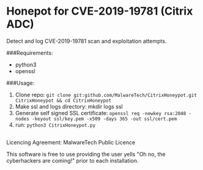 # Honepot for CVE-2019-19781 (Citrix ADC)
Detect and log CVE-2019-19781 scan and exploitation attempts.

###Requirements: 
- python3
- openssl

###Usage:
1. Clone repo: 
`git clone git:github.com/MalwareTech/CitrixHoneypot.git CitrixHoneypot && cd CitrixHoneypot`
2. Make ssl and logs directory: mkdir logs ssl
3. Generate self signed SSL certificate:
`openssl req -newkey rsa:2048 -nodes -keyout ssl/key.pem -x509 -days 365 -out ssl/cert.pem`
4. run: `python3 CitrixHoneypot.py`

##
Licencing Agreement: MalwareTech Public Licence

This software is free to use providing the user yells "Oh no, the cyberhackers are coming!" prior to each installation.

